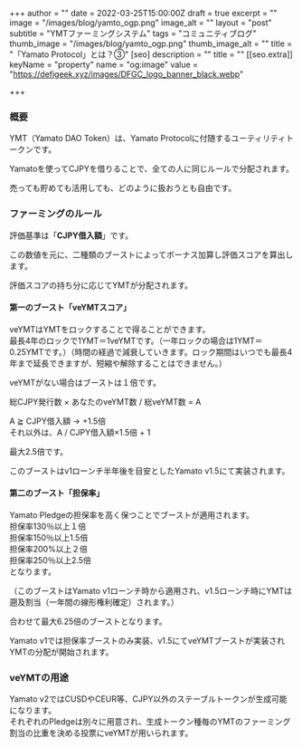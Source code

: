 +++
author = ""
date = 2022-03-25T15:00:00Z
draft = true
excerpt = ""
image = "/images/blog/yamto_ogp.png"
image_alt = ""
layout = "post"
subtitle = "YMTファーミングシステム"
tags = "コミュニティブログ"
thumb_image = "/images/blog/yamto_ogp.png"
thumb_image_alt = ""
title = "「Yamato Protocol」とは？③"
[seo]
description = ""
title = ""
[[seo.extra]]
keyName = "property"
name = "og:image"
value = "https://defigeek.xyz/images/DFGC_logo_banner_black.webp"

+++
### 概要

YMT（Yamato DAO Token）は、Yamato Protocolに付随するユーティリティトークンです。

Yamatoを使ってCJPYを借りることで、全ての人に同じルールで分配されます。

売っても貯めても活用しても、どのように扱おうとも自由です。

### ファーミングのルール

評価基準は「**CJPY借入額**」です。

この数値を元に、二種類のブーストによってボーナス加算し評価スコアを算出します。

評価スコアの持ち分に応じてYMTが分配されます。

#### 第一のブースト「veYMTスコア」

veYMTはYMTをロックすることで得ることができます。  
最長4年のロックで1YMT＝1veYMTです。（一年ロックの場合は1YMT＝0.25YMTです。）（時間の経過で減衰していきます。ロック期間はいつでも最長4年まで延長できますが、短縮や解除することはできません。）

veYMTがない場合はブーストは１倍です。

総CJPY発行数 × あなたのveYMT数 / 総veYMT数 = A

A ≧ CJPY借入額 → +1.5倍  
それ以外は、A / CJPY借入額×1.5倍 + 1

最大2.5倍です。

このブーストはv1ローンチ半年後を目安としたYamato v1.5にて実装されます。

#### 第二のブースト「担保率」

Yamato Pledgeの担保率を高く保つことでブーストが適用されます。  
 担保率130％以上１倍  
 担保率150％以上1.5倍  
 担保率200%以上２倍  
 担保率250％以上2.5倍  
となります。

（このブーストはYamato v1ローンチ時から適用され、v1.5ローンチ時にYMTは遡及割当（一年間の線形権利確定）されます。）

合わせて最大6.25倍のブーストとなります。

Yamato v1では担保率ブーストのみ実装、v1.5にてveYMTブーストが実装されYMTの分配が開始されます。

### veYMTの用途

Yamato v2ではCUSDやCEUR等、CJPY以外のステーブルトークンが生成可能になります。  
それぞれのPledgeは別々に用意され、生成トークン種毎のYMTのファーミング割当の比重を決める投票にveYMTが用いられます。